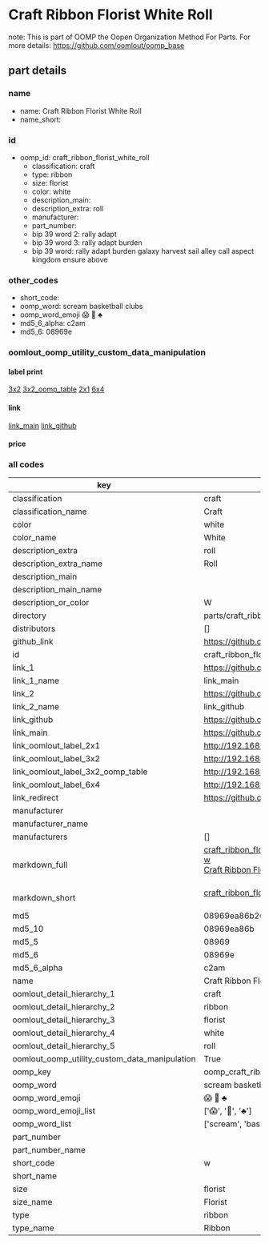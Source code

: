 # Craft Ribbon Florist White Roll  

note: This is part of OOMP the Oopen Organization Method For Parts. For more details: https://github.com/oomlout/oomp_base

##  part details
  







### name
* name: Craft Ribbon Florist White Roll
* name_short: 
### id
* oomp_id: craft_ribbon_florist_white_roll
  * classification: craft
  * type: ribbon
  * size: florist
  * color: white
  * description_main: 
  * description_extra: roll
  * manufacturer: 
  * part_number: 
  * bip 39 word 2: rally adapt
  * bip 39 word 3: rally adapt burden
  * bip 39 word: rally adapt burden galaxy harvest sail alley call aspect kingdom ensure above

### other_codes
* short_code: 
* oomp_word: scream basketball clubs
* oomp_word_emoji :scream: :basketball: :clubs:
* md5_6_alpha: c2am
* md5_6: 08969e






### oomlout_oomp_utility_custom_data_manipulation
#### label print
[3x2](http://192.168.1.245:1112/?label=oomp%20c2am)
[3x2_oomp_table](http://192.168.1.108:1112/?label=oomp%20c2am)
[2x1](http://192.168.1.242:1112/?label=oomp%20c2am)
[6x4](http://192.168.1.55:1112/?label=oomp%20c2am)    

#### link

[link_main](https://github.com/oomlout/oomlout_oomp_version_1_messy/tree/main/parts/craft_ribbon_florist_white_roll) [link_github](https://github.com/oomlout/oomlout_oomp_version_1_messy/tree/main/parts/craft_ribbon_florist_white_roll)                             

#### price







### all codes 
| key | value |  
| --- | --- |  
| classification | craft |  
| classification_name | Craft |  
| color | white |  
| color_name | White |  
| description_extra | roll |  
| description_extra_name | Roll |  
| description_main |  |  
| description_main_name |  |  
| description_or_color | W  |  
| directory | parts/craft_ribbon_florist_white_roll |  
| distributors | [] |  
| github_link | https://github.com/oomlout/oomlout_oomp_part_src/tree/main/parts/craft_ribbon_florist_white_roll |  
| id | craft_ribbon_florist_white_roll |  
| link_1 | https://github.com/oomlout/oomlout_oomp_version_1_messy/tree/main/parts/craft_ribbon_florist_white_roll |  
| link_1_name | link_main |  
| link_2 | https://github.com/oomlout/oomlout_oomp_version_1_messy/tree/main/parts/craft_ribbon_florist_white_roll |  
| link_2_name | link_github |  
| link_github | https://github.com/oomlout/oomlout_oomp_version_1_messy/tree/main/parts/craft_ribbon_florist_white_roll |  
| link_main | https://github.com/oomlout/oomlout_oomp_version_1_messy/tree/main/parts/craft_ribbon_florist_white_roll |  
| link_oomlout_label_2x1 | http://192.168.1.242:1112/?label=oomp%20c2am |  
| link_oomlout_label_3x2 | http://192.168.1.245:1112/?label=oomp%20c2am |  
| link_oomlout_label_3x2_oomp_table | http://192.168.1.108:1112/?label=oomp%20c2am |  
| link_oomlout_label_6x4 | http://192.168.1.55:1112/?label=oomp%20c2am |  
| link_redirect | https://github.com/oomlout/oomlout_oomp_version_1_messy/tree/main/parts/craft_ribbon_florist_white_roll |  
| manufacturer |  |  
| manufacturer_name |  |  
| manufacturers | [] |  
| markdown_full | [craft_ribbon_florist_white_roll](none)<br>[w](none)<br>[Craft Ribbon Florist White Roll](none)<br><br> |  
| markdown_short | [craft_ribbon_florist_white_roll](none)<br><br> |  
| md5 | 08969ea86b2060d2f8b4b5ee3d00c58a |  
| md5_10 | 08969ea86b |  
| md5_5 | 08969 |  
| md5_6 | 08969e |  
| md5_6_alpha | c2am |  
| name | Craft Ribbon Florist White Roll |  
| oomlout_detail_hierarchy_1 | craft |  
| oomlout_detail_hierarchy_2 | ribbon |  
| oomlout_detail_hierarchy_3 | florist |  
| oomlout_detail_hierarchy_4 | white |  
| oomlout_detail_hierarchy_5 | roll |  
| oomlout_oomp_utility_custom_data_manipulation | True |  
| oomp_key | oomp_craft_ribbon_florist_white_roll |  
| oomp_word | scream basketball clubs |  
| oomp_word_emoji | :scream: :basketball: :clubs: |  
| oomp_word_emoji_list | [':scream:', ':basketball:', ':clubs:'] |  
| oomp_word_list | ['scream', 'basketball', 'clubs'] |  
| part_number |  |  
| part_number_name |  |  
| short_code | w |  
| short_name |  |  
| size | florist |  
| size_name | Florist |  
| type | ribbon |  
| type_name | Ribbon |  
